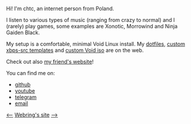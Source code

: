 Hi! I'm chtc, an internet person from Poland.

I listen to various types of music (ranging from crazy to normal) and I (rarely) play games, some examples are Xonotic, Morrowind and Ninja Gaiden Black.

My setup is a comfortable, minimal Void Linux install.
My [dotfiles](https://github.com/notchtc/dotfiles), [custom xbps-src templates](https://github.com/notchtc/custom-void-packages) and [custom Void iso](https://github.com/notchtc/voidlinux-iso-extra) are on the web.

Check out also [my friend's website](https://sm-idk.me)!

<div class="social">
    You can find me on:
    <ul>
        <li><a href="https://github.com/notchtc">github</a></li>
        <li><a href="https://www.youtube.com/channel/UC-5mLU2LQZQAjWQTCloslBw">youtube</a></li>
        <li><a href="https://t.me/chtc0">telegram</a></li>
        <li><a href="mailto:notnotcha0t1c@protonmail.com">email</a></li>
    </ul>
</div>

[<--](https://hotlinewebring.club/chtc/previous) [Webring's site](https://hotlinewebring.club) [-->](https://hotlinewebring.club/chtc/next)
